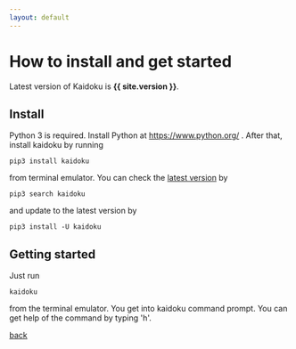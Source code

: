 ```yaml
---
layout: default
---
```


# How to install and get started

Latest version of Kaidoku is **{{ site.version }}**.

## Install

Python 3 is required. Install Python at https://www.python.org/ . After that, install kaidoku by running

    pip3 install kaidoku

from terminal emulator. You can check the [latest version](https://pypi.python.org/pypi/kaidoku) by

    pip3 search kaidoku

and update to the latest version by

    pip3 install -U kaidoku
 
## Getting started

Just run

    kaidoku

from the terminal emulator. You get into kaidoku command prompt. You can get help of the command by typing 'h'.


[back](./)
